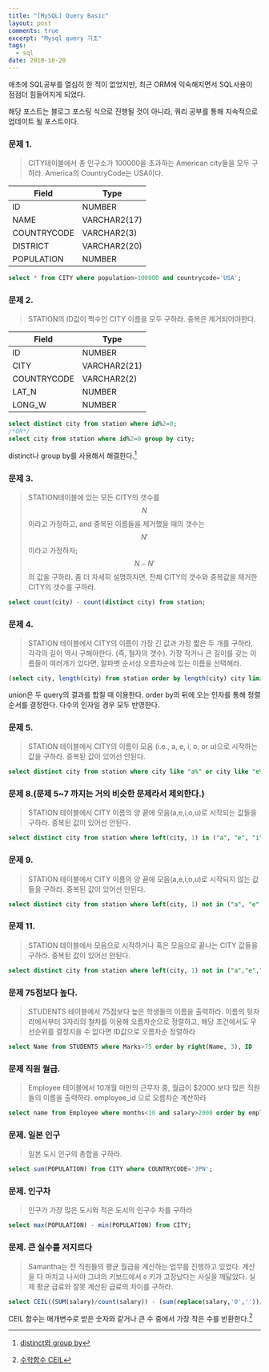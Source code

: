 ```yaml
---
title: "[MySQL] Query Basic"
layout: post
comments: true
excerpt: "Mysql query 기초"
tags:
  - sql
date: 2018-10-20
---
```


애초에 SQL공부를 열심히 한 적이 없었지만, 최근 ORM에 익숙해지면서 SQL사용이 점점더 힘들어지게 되었다.

해당 포스트는 블로그 포스팅 식으로 진행될 것이 아니라, 쿼리 공부를 통해 지속적으로 업데이트 될 포스트이다.

### 문제 1.

> CITY테이블에서 총 인구소가 100000을 초과하는 American city들을 모두 구하라. America의 CountryCode는 USA이다.

| Field       | Type         |
| ----------- | ------------ |
| ID          | NUMBER       |
| NAME        | VARCHAR2(17) |
| COUNTRYCODE | VARCHAR2(3)  |
| DISTRICT    | VARCHAR2(20) |
| POPULATION  | NUMBER       |



~~~sql
select * from CITY where population>100000 and countrycode='USA';
~~~

### 문제 2.

> STATION의 ID값이 짝수인 CITY 이름을 모두 구하라. 중복은 제거되어야한다. 

| Field       | Type         |
| ----------- | ------------ |
| ID          | NUMBER       |
| CITY        | VARCHAR2(21) |
| COUNTRYCODE | VARCHAR2(2)  |
| LAT_N       | NUMBER       |
| LONG_W      | NUMBER       |

~~~sql
select distinct city from station where id%2=0;
/*OR*/
select city from station where id%2=0 group by city;
~~~

distinct나 group by를 사용해서 해결한다.[^footnote1]

[^footnote1]: [distinct와 group by](http://intomysql.blogspot.com/2011/01/distinct-group-by.html)

### 문제 3.
> STATION테이블에 있는 모든 CITY의 갯수를 $$N$$ 이라고 가정하고, and 중복된 이름들을 제거했을 때의 갯수는 $$N'$$ 이라고 가정하자; $$N - N'$$ 의 값을 구하라. 좀 더 자세히 설명하자면, 전체 CITY의 갯수와 중복값을 제거한 CITY의 갯수를 구하라.

~~~sql
select count(city) - count(distinct city) from station;
~~~

### 문제 4.

> STATION 테이블에서 CITY의 이름이 가장 긴 값과 가장 짧은 두 개를 구하라, 각각의 길이 역시 구해야한다. (즉, 철자의 갯수). 가장 작거나 큰 길이를 갖는 이름들이 여러개가 있다면, 알파벳 순서상 오름차순에 있는 이름을 선택해라.


~~~sql
(select city, length(city) from station order by length(city) city limit 1) union (select city, length(city) from station order by length(city) desc, city limit 1)
~~~

union은 두 query의 결과를 합칠 때 이용한다.
order by의 뒤에 오는 인자를 통해 정렬 순서를 결정한다. 다수의 인자일 경우 모두 반영한다.



### 문제 5.

> STATION 테이블에서 CITY의 이름이 모음 (i.e., a, e, i, o, or u)으로 시작하는 값을 구하라. 중복된 값이 있어선 안된다.

~~~sql
select distinct city from station where city like "a%" or city like "e%" or city like "i%" or city like "o%" or city like "u%";
~~~

### 문제 8.(문제 5~7 까지는 거의 비슷한 문제라서 제외한다.)

> STATION 테이블에서 CITY 이름의 양 끝에 모음(a,e,i,o,u)로 시작되는 값들을 구하라. 중복된 값이 있어선 안된다.

~~~sql
select distinct city from station where left(city, 1) in ("a", "e", "i", "o", "u") and right(city, 1) in ("a", "e", "i", "o", "u")
~~~

### 문제 9.

> STATION 테이블에서 CITY 이름의 양 끝에 모음(a,e,i,o,u)로 시작되지 않는 값들을 구하라. 중복된 값이 있어선 안된다.

~~~sql
select distinct city from station where left(city, 1) not in ("a", "e", "i", "o", "u")
~~~

### 문제 11.

> STATION 테이블에서 모음으로 시작하거나 혹은 모음으로 끝나는 CITY 값들을 구하라. 중복된 값이 있어선 안된다.

~~~sql
select distinct city from station where left(city, 1) not in ("a","e","i","o","u") or right(city, 1) not in ("a", "e", "i","o","u")
~~~

### 문제 75점보다 높다.

> STUDENTS 테이블에서 75점보다 높은 학생들의 이름을 출력하라. 이름의 뒷자리에서부터 3자리의 철차를 이용해 오름차순으로 정렬하고, 해당 조건에서도 우선순위를 결정지을 수 없다면 ID값으로 오름차순 정렬하라

~~~sql
select Name from STUDENTS where Marks>75 order by right(Name, 3), ID
~~~

### 문제 직원 월급.

> Employee 테이블에서 10개월 미만의 근무자 중, 월급이 $2000 보다 많은 직원들의 이름을 출력하라. employee_id 으로 오름차순 계산하라

~~~sql
select name from Employee where months<10 and salary>2000 order by employee_id
~~~

### 문제. 일본 인구

> 일본 도시 인구의 총합을 구하라.

~~~sql
select sum(POPULATION) from CITY where COUNTRYCODE='JPN';
~~~

### 문제. 인구차

> 인구가 가장 많은 도시와 적은 도시의 인구수 차를 구하라

~~~sql
select max(POPULATION) - min(POPULATION) from CITY;
~~~

### 문제. 큰 실수를 저지르다

> Samantha는 전 직원들의 평균 월급을 계산하는 업무를 진행하고 있었다. 계산을 다 마치고 나서야 그녀의 키보드에서 `0` 키가 고장났다는 사실을 깨닳았다. 실제 평균 급료와 잘못 계산된 급료의 차이를 구하라.

~~~sql
select CEIL((SUM(salary)/count(salary)) - (sum(replace(salary,'0',''))/count(salary))) from EMPLOYEES;
~~~

CEIL 함수는 매개변수로 받은 숫자와 같거나 큰 수 중에서 가장 작은 수를 반환한다.[^footnote2]

[^footnote2]:[수학함수 CEIL](http://tcpschool.com/mysql/mysql_builtInFunction_math)